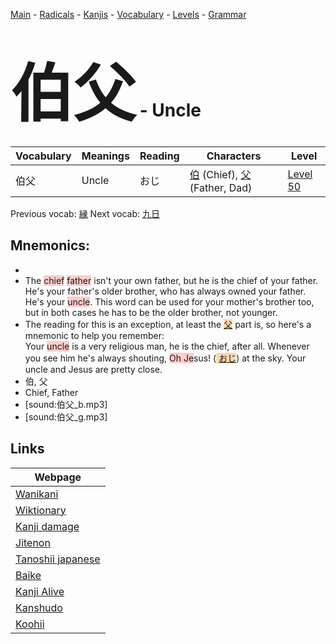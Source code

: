 <style> bigfont {font-size: 100px}</style>
[Main](../README.md) -
[Radicals](../radicals.md) -
[Kanjis](../kanjis.md) -
[Vocabulary](../vocabulary.md) -
[Levels](../levels.md) -
[Grammar](../grammar.md)
# <bigfont> 伯父</bigfont> - Uncle 

| Vocabulary | Meanings | Reading | Characters | Level |
| --- | --- | --- | --- | --- |
| 伯父 | Uncle | おじ |  [伯](../kanjis/伯.md) (Chief), [父](../kanjis/父.md) (Father, Dad) | [Level 50](../levels/wk_level50.md) |

Previous vocab: [縁](縁.md) Next vocab: [九日](九日.md) 

## Mnemonics:

* 
* The <span style="background-color:#ffcccb"> chief</span> <span style="background-color:#ffcccb"> father</span> isn't your own father, but he is the chief of your father. He's your father's older brother, who has always owned your father. He's your <span style="background-color:#ffcccb"> uncle</span>. This word can be used for your mother's brother too, but in both cases he has to be the older brother, not younger.
* The reading for this is an exception, at least the <span style="background-color:#fed8b1"> [父](https://jisho.org/search/父)</span> part is, so here's a mnemonic to help you remember:<br />Your <span style="background-color:#ffcccb"> uncle</span> is a very religious man, he is the chief, after all. Whenever you see him he's always shouting, <span style="background-color:#ffcccb"> Oh Je</span>sus! (<span style="background-color:#fed8b1"> [おじ](https://jisho.org/search/おじ)</span>) at the sky. Your uncle and Jesus are pretty close.
* 伯, 父
* Chief, Father
* [sound:伯父_b.mp3]
* [sound:伯父_g.mp3]


## Links 

| Webpage |
| --- |
| [Wanikani          ](https://www.wanikani.com/kanji/伯父) |
| [Wiktionary        ](https://en.wiktionary.org/wiki/伯父) |
| [Kanji damage      ](http://www.kanjidamage.com/kanji/search?utf8=✓&q=伯父) |
| [Jitenon           ](https://jitenon.com/kanji/伯父) |
| [Tanoshii japanese ](https://www.tanoshiijapanese.com/dictionary/kanji.cfm?k=伯父) |
| [Baike             ](https://baike.baidu.com/item/伯父) |
| [Kanji Alive       ](https://app.kanjialive.com/伯父) |
| [Kanshudo          ](https://www.kanshudo.com/searchmn?q=伯父) |
| [Koohii            ](https://kanji.koohii.com/study/kanji/伯父) |
